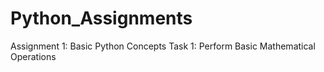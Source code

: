 # Python_Assignments
Assignment 1: Basic Python Concepts
Task 1: Perform Basic Mathematical Operations
